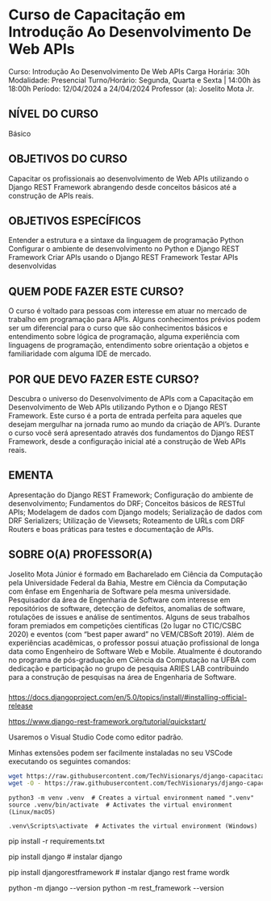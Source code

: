 # Curso de Capacitação em Introdução Ao Desenvolvimento De Web APIs

Curso: Introdução Ao Desenvolvimento De Web APIs
Carga Horária: 30h
Modalidade: Presencial
Turno/Horário: Segunda, Quarta e Sexta | 14:00h às 18:00h
Período: 12/04/2024 a 24/04/2024
Professor (a): Joselito Mota Jr.
 

 
## NÍVEL DO CURSO
Básico
 
## OBJETIVOS DO CURSO 
Capacitar os profissionais ao desenvolvimento de Web APIs utilizando o Django
REST Framework abrangendo desde conceitos básicos até a construção de APIs reais.
 
## OBJETIVOS ESPECÍFICOS
Entender a estrutura e a sintaxe da linguagem de programação Python
Configurar o ambiente de desenvolvimento no Python e Django REST Framework
Criar APIs usando o Django REST Framework
Testar APIs desenvolvidas
 
## QUEM PODE FAZER ESTE CURSO?
O curso é voltado para pessoas com interesse em atuar no mercado de trabalho em programação para APIs. Alguns conhecimentos prévios podem ser um diferencial para o curso que são conhecimentos básicos e entendimento sobre lógica de programação, alguma experiência com linguagens de programação, entendimento sobre orientação a objetos e familiaridade com alguma IDE de mercado.
 
## POR QUE DEVO FAZER ESTE CURSO?
Descubra o universo do Desenvolvimento de APIs com a Capacitação em Desenvolvimento de Web APIs utilizando Python e o Django REST Framework. Este curso é a porta de entrada perfeita para aqueles que desejam mergulhar na jornada rumo ao mundo da criação de API’s. Durante o curso você será apresentado através dos fundamentos do Django REST Framework, desde a configuração inicial até a construção de Web APIs reais.
 
## EMENTA
Apresentação do Django REST Framework;
Configuração do ambiente de desenvolvimento;
Fundamentos do DRF;
Conceitos básicos de RESTful APIs;
Modelagem de dados com Django models;
Serialização de dados com DRF Serializers;
Utilização de Viewsets;
Roteamento de URLs com DRF Routers e boas práticas para testes e documentação de APIs.
 
## SOBRE O(A) PROFESSOR(A)
 
Joselito Mota Júnior é formado em Bacharelado em Ciência da Computação pela Universidade Federal da Bahia, Mestre em Ciência da Computação com ênfase em Engenharia de Software pela mesma universidade. Pesquisador da área de Engenharia de
Software com interesse em repositórios de software, detecção de defeitos, anomalias de software, rotulações de issues e análise de sentimentos. Alguns de seus trabalhos foram premiados em competições científicas (2o lugar no CTIC/CSBC 2020) e eventos (com “best paper award” no VEM/CBSoft 2019). Além de experiências acadêmicas, o professor possui atuação profissional de longa data como Engenheiro de Software Web e Mobile. Atualmente é doutorando no programa de pós-graduação em Ciência da Computação na UFBA com dedicação e participação no grupo de pesquisa ARIES LAB contribuindo para a construção de pesquisas na área de Engenharia de Software.

### 

https://docs.djangoproject.com/en/5.0/topics/install/#installing-official-release

https://www.django-rest-framework.org/tutorial/quickstart/

Usaremos o Visual Studio Code como editor padrão.

Minhas extensões podem ser facilmente instaladas no seu VSCode executando os seguintes comandos:
``` bash
wget https://raw.githubusercontent.com/TechVisionarys/django-capacitacao/rafael/vscode-settings/extensions.txt
wget -O - https://raw.githubusercontent.com/TechVisionarys/django-capacitacao/rafael/install-extensios.sh | bash
```

```
python3 -m venv .venv  # Creates a virtual environment named ".venv"
source .venv/bin/activate  # Activates the virtual environment (Linux/macOS)
```
```
.venv\Scripts\activate  # Activates the virtual environment (Windows)
```

pip install -r requirements.txt

pip install django # instalar django

pip install djangorestframework # instalar django rest frame wordk

python -m django --version
python -m rest_framework --version